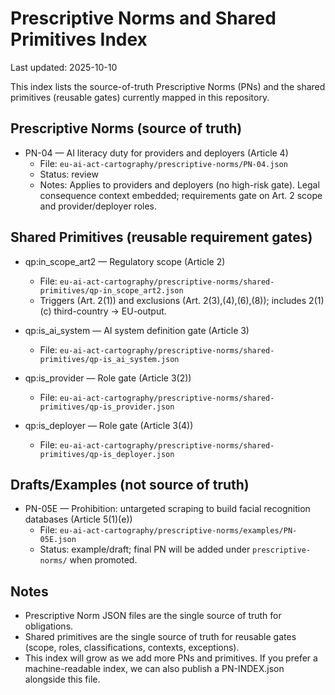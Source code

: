 # Prescriptive Norms and Shared Primitives Index

Last updated: 2025-10-10

This index lists the source-of-truth Prescriptive Norms (PNs) and the shared primitives (reusable gates) currently mapped in this repository.

## Prescriptive Norms (source of truth)

- PN-04 — AI literacy duty for providers and deployers (Article 4)
  - File: `eu-ai-act-cartography/prescriptive-norms/PN-04.json`
  - Status: review
  - Notes: Applies to providers and deployers (no high-risk gate). Legal consequence context embedded; requirements gate on Art. 2 scope and provider/deployer roles.

## Shared Primitives (reusable requirement gates)

- qp:in_scope_art2 — Regulatory scope (Article 2)
  - File: `eu-ai-act-cartography/prescriptive-norms/shared-primitives/qp-in_scope_art2.json`
  - Triggers (Art. 2(1)) and exclusions (Art. 2(3),(4),(6),(8)); includes 2(1)(c) third-country → EU-output.

- qp:is_ai_system — AI system definition gate (Article 3)
  - File: `eu-ai-act-cartography/prescriptive-norms/shared-primitives/qp-is_ai_system.json`

- qp:is_provider — Role gate (Article 3(2))
  - File: `eu-ai-act-cartography/prescriptive-norms/shared-primitives/qp-is_provider.json`

- qp:is_deployer — Role gate (Article 3(4))
  - File: `eu-ai-act-cartography/prescriptive-norms/shared-primitives/qp-is_deployer.json`

## Drafts/Examples (not source of truth)

- PN-05E — Prohibition: untargeted scraping to build facial recognition databases (Article 5(1)(e))
  - File: `eu-ai-act-cartography/prescriptive-norms/examples/PN-05E.json`
  - Status: example/draft; final PN will be added under `prescriptive-norms/` when promoted.

## Notes

- Prescriptive Norm JSON files are the single source of truth for obligations.
- Shared primitives are the single source of truth for reusable gates (scope, roles, classifications, contexts, exceptions).
- This index will grow as we add more PNs and primitives. If you prefer a machine-readable index, we can also publish a PN-INDEX.json alongside this file.

